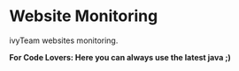 # Website Monitoring

ivyTeam websites monitoring.

**For Code Lovers: Here you can always use the latest java ;)**
